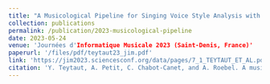 ```yaml
---
title: "A Musicological Pipeline for Singing Voice Style Analysis with Neural Voice Processing and Alignment"
collection: publications
permalink: /publication/2023-musicological-pipeline
date: 2023-05-24
venue: 'Journées d'Informatique Musicale 2023 (Saint-Denis, France)'
paperurl: '/files/pdf/teytaut23_jim.pdf'
link: 'https://jim2023.sciencesconf.org/data/pages/7_1_TEYTAUT_ET_AL.pdf'
citation: 'Y. Teytaut, A. Petit, C. Chabot-Canet, and A. Roebel. A musicological pipeline for singing voice style analysis with neural voice processing and alignment. In Journées d’Informatique Musicale (JIM 2023), Saint-Denis, 2023.'
---
```

